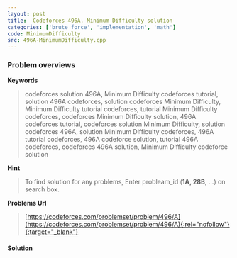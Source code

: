 ```yaml
---
layout: post
title:  Codeforces 496A. Minimum Difficulty solution
categories: ['brute force', 'implementation', 'math']
code: MinimumDifficulty
src: 496A-MinimumDifficulty.cpp
---
```

### **Problem overviews**

**Keywords**
> codeforces solution 496A, Minimum Difficulty codeforces tutorial, solution 496A codeforces, solution codeforces Minimum Difficulty, Minimum Difficulty tutorial codeforces, tutorial Minimum Difficulty codeforces, codeforces Minimum Difficulty solution, 496A codeforces tutorial, codeforces solution Minimum Difficulty, solution codeforces 496A, solution Minimum Difficulty codeforces, 496A tutorial codeforces, 496A codeforce solution, tutorial 496A codeforces, codeforces 496A solution, Minimum Difficulty codeforce solution

**Hint**
> To find solution for any problems, Enter probleam_id (**1A, 28B**, ...) on search box. 

**Problems Url**
> [https://codeforces.com/problemset/problem/496/A](https://codeforces.com/problemset/problem/496/A){:rel="nofollow"}{:target="_blank"}

#### **Solution**



